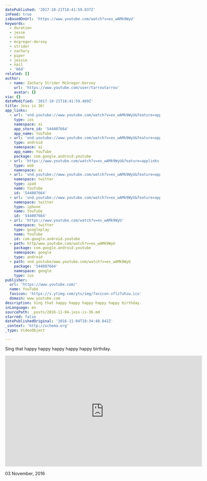 ```yaml
---
datePublished: '2017-10-21T18:41:59.837Z'
inFeed: true
isBasedOnUrl: 'https://www.youtube.com/watch?v=ex_wAMk9WyU'
keywords:
  - duration
  - jesse
  - views
  - mcgregor-dorsey
  - strider
  - zachary
  - piper
  - jessie
  - nail
  - '664'
related: []
author:
  - name: Zachary Strider McGregor-Dorsey
    url: 'https://www.youtube.com/user/tarroutarrou'
    avatar: {}
via: {}
dateModified: '2017-10-21T18:41:59.489Z'
title: Jess is 36!
app_links:
  - url: 'vnd.youtube://www.youtube.com/watch?v=ex_wAMk9WyU&feature=applinks'
    type: ios
    namespace: ai
    app_store_id: '544007664'
    app_name: YouTube
  - url: 'vnd.youtube://www.youtube.com/watch?v=ex_wAMk9WyU&feature=applinks'
    type: android
    namespace: ai
    app_name: YouTube
    package: com.google.android.youtube
  - url: 'https://www.youtube.com/watch?v=ex_wAMk9WyU&feature=applinks'
    type: web
    namespace: ai
  - url: 'vnd.youtube://www.youtube.com/watch?v=ex_wAMk9WyU&feature=applinks'
    namespace: twitter
    type: ipad
    name: YouTube
    id: '544007664'
  - url: 'vnd.youtube://www.youtube.com/watch?v=ex_wAMk9WyU&feature=applinks'
    namespace: twitter
    type: iphone
    name: YouTube
    id: '544007664'
  - url: 'https://www.youtube.com/watch?v=ex_wAMk9WyU'
    namespace: twitter
    type: googleplay
    name: YouTube
    id: com.google.android.youtube
  - path: http/www.youtube.com/watch?v=ex_wAMk9WyU
    package: com.google.android.youtube
    namespace: google
    type: android
  - path: vnd.youtube/www.youtube.com/watch?v=ex_wAMk9WyU
    package: '544007664'
    namespace: google
    type: ios
publisher:
  url: 'https://www.youtube.com/'
  name: YouTube
  favicon: 'https://s.ytimg.com/yts/img/favicon-vflz7uhzw.ico'
  domain: www.youtube.com
description: Sing that happy happy happy happy happy birthday.
inLanguage: en
sourcePath: _posts/2016-11-04-jess-is-36.md
starred: false
datePublishedOriginal: '2016-11-04T18:34:40.842Z'
_context: 'http://schema.org'
_type: VideoObject

---
```

Sing that happy happy happy happy happy birthday.

<iframe src="https://cdn.embedly.com/widgets/media.html?src=https%3A%2F%2Fwww.youtube.com%2Fembed%2Fex_wAMk9WyU%3Ffeature%3Doembed&amp;url=http%3A%2F%2Fwww.youtube.com%2Fwatch%3Fv%3Dex_wAMk9WyU&amp;image=https%3A%2F%2Fi.ytimg.com%2Fvi%2Fex_wAMk9WyU%2Fhqdefault.jpg&amp;key=b7d04c9b404c499eba89ee7072e1c4f7&amp;type=text%2Fhtml&amp;schema=youtube" width="640" height="360" scrolling="no" frameborder="0" allowfullscreen="" style=""></iframe>

03 November, 2016
